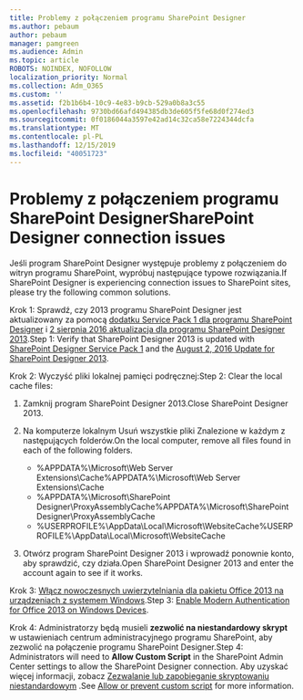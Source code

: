 ```yaml
---
title: Problemy z połączeniem programu SharePoint Designer
ms.author: pebaum
author: pebaum
manager: pamgreen
ms.audience: Admin
ms.topic: article
ROBOTS: NOINDEX, NOFOLLOW
localization_priority: Normal
ms.collection: Adm_O365
ms.custom: ''
ms.assetid: f2b1b6b4-10c9-4e83-b9cb-529a0b8a3c55
ms.openlocfilehash: 9730bd66afd494385db3de605f5fe68d0f274ed3
ms.sourcegitcommit: 0f0186044a3597e42ad14c32ca58e7224344dcfa
ms.translationtype: MT
ms.contentlocale: pl-PL
ms.lasthandoff: 12/15/2019
ms.locfileid: "40051723"
---
```

# <a name="sharepoint-designer-connection-issues"></a><span data-ttu-id="67858-102">Problemy z połączeniem programu SharePoint Designer</span><span class="sxs-lookup"><span data-stu-id="67858-102">SharePoint Designer connection issues</span></span> 

<span data-ttu-id="67858-103">Jeśli program SharePoint Designer występuje problemy z połączeniem do witryn programu SharePoint, wypróbuj następujące typowe rozwiązania.</span><span class="sxs-lookup"><span data-stu-id="67858-103">If SharePoint Designer is experiencing connection issues to SharePoint sites, please try the following common solutions.</span></span>

<span data-ttu-id="67858-104">Krok 1: Sprawdź, czy 2013 programu SharePoint Designer jest aktualizowany za pomocą [dodatku Service Pack 1 dla programu SharePoint Designer](https://support.microsoft.com/help/2817441/description-of-microsoft-sharepoint-designer-2013-service-pack-1-sp1) i [2 sierpnia 2016 aktualizacja dla programu SharePoint Designer 2013](https://support.microsoft.com/help/3114721/august-2-2016-update-for-sharepoint-designer-2013-kb3114721).</span><span class="sxs-lookup"><span data-stu-id="67858-104">Step 1: Verify that SharePoint Designer 2013 is updated with [SharePoint Designer Service Pack 1](https://support.microsoft.com/help/2817441/description-of-microsoft-sharepoint-designer-2013-service-pack-1-sp1) and the [August 2, 2016 Update for SharePoint Designer 2013](https://support.microsoft.com/help/3114721/august-2-2016-update-for-sharepoint-designer-2013-kb3114721).</span></span>



<span data-ttu-id="67858-105">Krok 2: Wyczyść pliki lokalnej pamięci podręcznej:</span><span class="sxs-lookup"><span data-stu-id="67858-105">Step 2: Clear the local cache files:</span></span>

1. <span data-ttu-id="67858-106">Zamknij program SharePoint Designer 2013.</span><span class="sxs-lookup"><span data-stu-id="67858-106">Close SharePoint Designer 2013.</span></span>

2. <span data-ttu-id="67858-107">Na komputerze lokalnym Usuń wszystkie pliki Znalezione w każdym z następujących folderów.</span><span class="sxs-lookup"><span data-stu-id="67858-107">On the local computer, remove all files found in each of the following folders.</span></span>

    - <span data-ttu-id="67858-108">%APPDATA%\Microsoft\Web Server Extensions\Cache</span><span class="sxs-lookup"><span data-stu-id="67858-108">%APPDATA%\Microsoft\Web Server Extensions\Cache</span></span>
    - <span data-ttu-id="67858-109">%APPDATA%\Microsoft\SharePoint Designer\ProxyAssemblyCache</span><span class="sxs-lookup"><span data-stu-id="67858-109">%APPDATA%\Microsoft\SharePoint Designer\ProxyAssemblyCache</span></span>
    - <span data-ttu-id="67858-110">%USERPROFILE%\AppData\Local\Microsoft\WebsiteCache</span><span class="sxs-lookup"><span data-stu-id="67858-110">%USERPROFILE%\AppData\Local\Microsoft\WebsiteCache</span></span>

3. <span data-ttu-id="67858-111">Otwórz program SharePoint Designer 2013 i wprowadź ponownie konto, aby sprawdzić, czy działa.</span><span class="sxs-lookup"><span data-stu-id="67858-111">Open SharePoint Designer 2013 and enter the account again to see if it works.</span></span>

<span data-ttu-id="67858-112">Krok 3: [Włącz nowoczesnych uwierzytelniania dla pakietu Office 2013 na urządzeniach z systemem Windows](https://docs.microsoft.com/office365/admin/security-and-compliance/enable-modern-authentication?redirectSourcePath=/article/Enable-Modern-Authentication-for-Office-2013-on-Windows-devices-7dc1c01a-090f-4971-9677-f1b192d6c910&view=o365-worldwide).</span><span class="sxs-lookup"><span data-stu-id="67858-112">Step 3: [Enable Modern Authentication for Office 2013 on Windows Devices](https://docs.microsoft.com/office365/admin/security-and-compliance/enable-modern-authentication?redirectSourcePath=/article/Enable-Modern-Authentication-for-Office-2013-on-Windows-devices-7dc1c01a-090f-4971-9677-f1b192d6c910&view=o365-worldwide).</span></span>

<span data-ttu-id="67858-113">Krok 4: Administratorzy będą musieli **zezwolić na niestandardowy skrypt** w ustawieniach centrum administracyjnego programu SharePoint, aby zezwolić na połączenie programu SharePoint Designer.</span><span class="sxs-lookup"><span data-stu-id="67858-113">Step 4: Administrators will need to **Allow Custom Script** in the SharePoint Admin Center settings to allow the SharePoint Designer connection.</span></span> <span data-ttu-id="67858-114">Aby uzyskać więcej informacji, zobacz [Zezwalanie lub zapobieganie skryptowaniu niestandardowym](https://docs.microsoft.com/sharepoint/allow-or-prevent-custom-script) .</span><span class="sxs-lookup"><span data-stu-id="67858-114">See [Allow or prevent custom script](https://docs.microsoft.com/sharepoint/allow-or-prevent-custom-script) for more information.</span></span>


